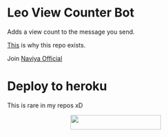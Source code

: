 # <b><h>Leo View Counter Bot</b>
Adds a view count to the message you send.   
   
[This](https://t.me/new_ehi) is why this repo exists.   
   
   
Join [Naviya Official](https://t.me/new_ehi)

# Deploy to heroku
This is rare in my repos xD   

<p align="center"><a href="https://heroku.com/deploy?template=https://github.com/Naviya2/JESongBot"> <img src="https://img.shields.io/badge/Deploy%20To%20Heroku-blueviolet?style=for-the-badge&logo=heroku" width="210" height="34.45"/></a></p>
